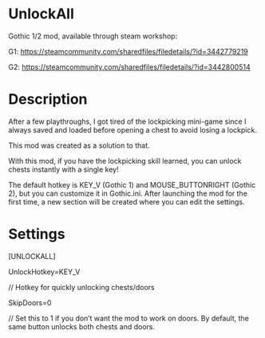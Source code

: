 # UnlockAll

Gothic 1/2 mod, available through steam workshop:

G1: https://steamcommunity.com/sharedfiles/filedetails/?id=3442779219

G2: https://steamcommunity.com/sharedfiles/filedetails/?id=3442800514

# Description

After a few playthroughs, I got tired of the lockpicking mini-game since I always saved and loaded before opening a chest to avoid losing a lockpick.

This mod was created as a solution to that.

With this mod, if you have the lockpicking skill learned, you can unlock chests instantly with a single key!

The default hotkey is KEY_V (Gothic 1) and MOUSE_BUTTONRIGHT (Gothic 2), but you can customize it in Gothic.ini. After launching the mod for the first time, a new section will be created where you can edit the settings.

# Settings

[UNLOCKALL]

UnlockHotkey=KEY_V

// Hotkey for quickly unlocking chests/doors

SkipDoors=0

// Set this to 1 if you don’t want the mod to work on doors. By default, the same button unlocks both chests and doors.
